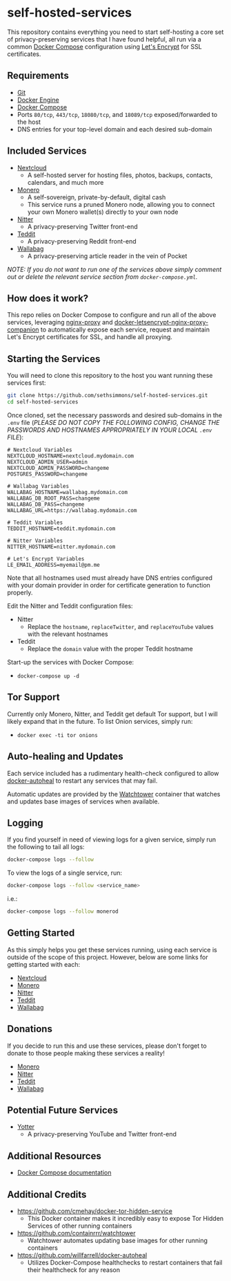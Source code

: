 # self-hosted-services

This repository contains everything you need to start self-hosting a core set of privacy-preserving services that I have found helpful, all run via a common [Docker Compose](https://docs.docker.com/compose/) configuration using [Let's Encrypt](https://letsencrypt.org/) for SSL certificates.

## Requirements

* [Git](https://git-scm.com/downloads)
* [Docker Engine](https://docs.docker.com/engine/install/)
* [Docker Compose](https://docs.docker.com/compose/install/)
* Ports `80/tcp`, `443/tcp`, `18080/tcp`, and `18089/tcp` exposed/forwarded to the host
* DNS entries for your top-level domain and each desired sub-domain

## Included Services

* [Nextcloud](https://github.com/nextcloud/server)
  * A self-hosted server for hosting files, photos, backups, contacts, calendars, and much more
* [Monero](https://github.com/sethsimmons/simple-monerod-docker)
  * A self-sovereign, private-by-default, digital cash
  * This service runs a pruned Monero node, allowing you to connect your own Monero wallet(s) directly to your own node
* [Nitter](https://github.com/zedeus/nitter)
  * A privacy-preserving Twitter front-end
* [Teddit](https://codeberg.org/teddit/teddit)
  * A privacy-preserving Reddit front-end
* [Wallabag](https://github.com/wallabag/wallabag)
  * A privacy-preserving article reader in the vein of Pocket

*NOTE: If you do not want to run one of the services above simply comment out or delete the relevant service section from `docker-compose.yml`.*

## How does it work?

This repo relies on Docker Compose to configure and run all of the above services, leveraging [nginx-proxy](https://github.com/nginx-proxy/nginx-proxy) and [docker-letsencrypt-nginx-proxy-companion](https://github.com/nginx-proxy/docker-letsencrypt-nginx-proxy-companion) to automatically expose each service, request and maintain Let's Encrypt certificates for SSL, and handle all proxying.

## Starting the Services

You will need to clone this repository to the host you want running these services first:

```bash
git clone https://github.com/sethsimmons/self-hosted-services.git
cd self-hosted-services
```

Once cloned, set the necessary passwords and desired sub-domains in the `.env` file (*PLEASE DO NOT COPY THE FOLLOWING CONFIG, CHANGE THE PASSWORDS AND HOSTNAMES APPROPRIATELY IN YOUR LOCAL `.env` FILE*):

```
# Nextcloud Variables
NEXTCLOUD_HOSTNAME=nextcloud.mydomain.com
NEXTCLOUD_ADMIN_USER=admin
NEXTCLOUD_ADMIN_PASSWORD=changeme
POSTGRES_PASSWORD=changeme

# Wallabag Variables
WALLABAG_HOSTNAME=wallabag.mydomain.com
WALLABAG_DB_ROOT_PASS=changeme
WALLABAG_DB_PASS=changeme
WALLABAG_URL=https://wallabag.mydomain.com

# Teddit Variables
TEDDIT_HOSTNAME=teddit.mydomain.com

# Nitter Variables
NITTER_HOSTNAME=nitter.mydomain.com

# Let's Encrypt Variables
LE_EMAIL_ADDRESS=myemail@pm.me
```

Note that all hostnames used must already have DNS entries configured with your domain provider in order for certificate generation to function properly.

Edit the Nitter and Teddit configuration files:

* Nitter
  * Replace the `hostname`, `replaceTwitter`, and `replaceYouTube` values with the relevant hostnames
* Teddit
  * Replace the `domain` value with the proper Teddit hostname

Start-up the services with Docker Compose:

* `docker-compose up -d`

## Tor Support

Currently only Monero, Nitter, and Teddit get default Tor support, but I will likely expand that in the future. To list Onion services, simply run:

* `docker exec -ti tor onions`

## Auto-healing and Updates

Each service included has a rudimentary health-check configured to allow [docker-autoheal](https://github.com/willfarrell/docker-autoheal) to restart any services that may fail.

Automatic updates are provided by the [Watchtower](https://containrrr.dev/watchtower/) container that watches and updates base images of services when available.

## Logging

If you find yourself in need of viewing logs for a given service, simply run the following to tail all logs:

```bash
docker-compose logs --follow
```

To view the logs of a single service, run:

```bash
docker-compose logs --follow <service_name>
```

i.e.:

```bash
docker-compose logs --follow monerod
```

## Getting Started

As this simply helps you get these services running, using each service is outside of the scope of this project. However, below are some links for getting started with each:

* [Nextcloud](https://docs.nextcloud.com/server/21/user_manual/en/)
* [Monero](https://sethsimmons.me/guides/run-a-monero-node/#sending-commands-to-your-node)
* [Nitter](https://nitter.net/about)
* [Teddit](https://codeberg.org/teddit/teddit)
* [Wallabag](https://www.wallabag.it/en/features)

## Donations

If you decide to run this and use these services, please don't forget to donate to those people making these services a reality!

* [Monero](https://ccs.getmonero.org/funding-required/)
* [Nitter](https://github.com/zedeus/nitter#nitter)
* [Teddit](https://codeberg.org/teddit/teddit#teddit)
* [Wallabag](https://liberapay.com/wallabag/donate)

## Potential Future Services

* [Yotter](https://github.com/ytorg/yotter)
  * A privacy-preserving YouTube and Twitter front-end

## Additional Resources

* [Docker Compose documentation](https://docs.docker.com/compose/)

## Additional Credits

* https://github.com/cmehay/docker-tor-hidden-service
  * This Docker container makes it incredibly easy to expose Tor Hidden Services of other running containers
* https://github.com/containrrr/watchtower
  * Watchtower automates updating base images for other running containers
* https://github.com/willfarrell/docker-autoheal
  * Utilizes Docker-Compose healthchecks to restart containers that fail their healthcheck for any reason